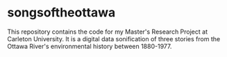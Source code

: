 # songsoftheottawa
This repository contains the code for my Master's Research Project at Carleton University. It is a digital data sonification of three stories from the Ottawa River's environmental history between 1880-1977.
